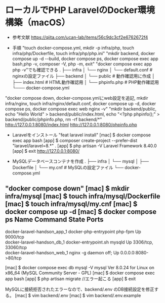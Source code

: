 # ローカルでPHP LaravelのDocker環境構築（macOS）

* 参考文献
https://qiita.com/ucan-lab/items/56c9dc3cf2e6762672f4

* 手順
"touch docker-compose.yml, mkdir -p infra/php, touch infra/php/Dockerfile, touch infra/php/php.ini"
"mkdir backend, docker compose up -d --build, docker compose ps, docker compose exec app bash,php -v, composer -V, php -m, exit"
"docker compose exec app php -v"でも確認できる
.
├── infra
│   └── nginx
│       └── default.conf # nginxの設定ファイル
├── backend
│  └── public # 動作確認用に作成
│       ├── index.html # HTML動作確認用
│       └── phpinfo.php # PHP動作確認用
└─── docker-compose.yml


"docker compose down, docker-compose.ymlにweb設定を追記, mkdir infra/nginx, touch infra/nginx/default.conf, docker compose up -d, docker compose ps, docker compose exec web nginx -v"
"mkdir backend/public, echo "Hello World" > backend/public/index.html, echo "<?php phpinfo();" > backend/public/phpinfo.php, rm -rf backend/*"
http://127.0.0.1:8080/index.html
http://127.0.0.1:8080/phpinfo.php

* Laravelをインストール
"feat laravel install"
[mac] $ docker compose exec app bash
[app] $ composer create-project --prefer-dist "laravel/laravel=8.*" .
[app] $ php artisan -V
Laravel Framework 8.40.0
[app] $ exit
http://127.0.0.1:8080/


* MySQLデータベースコンテナを作成
.
├── infra
│   └── mysql
│       ├── Dockerfile
│       └── my.cnf # MySQLの設定ファイル
└── docker-compose.yml

"docker compose down"
[mac] $ mkdir infra/mysql
[mac] $ touch infra/mysql/Dockerfile
[mac] $ touch infra/mysql/my.cnf
[mac] $ docker compose up -d
[mac] $ docker compose ps
            Name                          Command              State           Ports        
--------------------------------------------------------------------------------------------
docker-laravel-handson_app_1   docker-php-entrypoint php-fpm   Up      9000/tcp             
docker-laravel-handson_db_1    docker-entrypoint.sh mysqld     Up      3306/tcp, 33060/tcp  
docker-laravel-handson_web_1   nginx -g daemon off;            Up      0.0.0.0:8080->80/tcp

[mac] $ docker compose exec db mysql -V
mysql  Ver 8.0.24 for Linux on x86_64 (MySQL Community Server - GPL)
[mac] $ docker compose exec app bash
[app] $ php artisan migrate
    //エラー起こる
[app] $ exit

MySQLに接続拒否されたエラーなので、backend/.env のDB接続設定を修正する。
[mac] $ vim backend/.env
[mac] $ vim backend/.env.example
